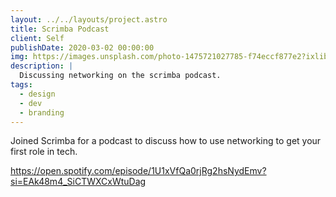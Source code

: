 ```yaml
---
layout: ../../layouts/project.astro
title: Scrimba Podcast
client: Self
publishDate: 2020-03-02 00:00:00
img: https://images.unsplash.com/photo-1475721027785-f74eccf877e2?ixlib=rb-1.2.1&ixid=MnwxMjA3fDB8MHxwaG90by1wYWdlfHx8fGVufDB8fHx8&auto=format&fit=crop&w=1740&q=80
description: |
  Discussing networking on the scrimba podcast.
tags:
  - design
  - dev
  - branding
---
```


Joined Scrimba for a podcast to discuss how to use networking to get your first role in tech.

https://open.spotify.com/episode/1U1xVfQa0rjRg2hsNydEmv?si=EAk48m4_SiCTWXCxWtuDag
